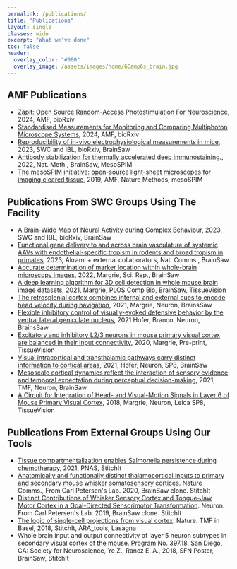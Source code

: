 ```yaml
---
permalink: /publications/
title: "Publications"
layout: single
classes: wide
excerpt: "What we've done"
toc: false
header:
  overlay_color: "#000"
  overlay_image: /assets/images/home/GCamp6s_brain.jpg
---
```



## AMF Publications
* [Zapit: Open Source Random-Access Photostimulation For Neuroscience](https://doi.org/10.1101/2024.02.12.579892), 2024, AMF, bioRxiv
* [Standardised Measurements for Monitoring and Comparing Multiphoton Microscope Systems](https://www.biorxiv.org/content/10.1101/2024.01.23.576417v1), 2024, AMF, bioRxiv
* [Reproducibility of in-vivo electrophysiological measurements in mice](https://www.biorxiv.org/content/10.1101/2022.05.09.491042v4.full), 2023, SWC and IBL, bioRxiv, BrainSaw
* [Antibody stabilization for thermally accelerated deep immunostaining.](https://www.nature.com/articles/s41592-022-01569-1), 2022, Nat. Meth., BrainSaw, MesoSPIM
* [The mesoSPIM initiative: open-source light-sheet microscopes for imaging cleared tissue](https://www.nature.com/articles/s41592-019-0554-0), 2019, AMF, Nature Methods, mesoSPIM


## Publications From SWC Groups Using The Facility 
* [A Brain-Wide Map of Neural Activity during Complex Behaviour](https://www.biorxiv.org/content/10.1101/2023.07.04.547681v2.full.pdf), 2023, SWC and IBL, bioRxiv, BrainSaw
* [Functional gene delivery to and across brain vasculature of systemic AAVs with endothelial-specific tropism in rodents and broad tropism in primates](https://www.nature.com/articles/s41467-023-38582-7), 2023, Akrami + external collaborators, Nat. Comms., BrainSaw
* [Accurate determination of marker location within whole-brain microscopy images](https://doi.org/10.1038/s41598-021-04676-9), 2022, Margrie, Sci. Rep., BrainSaw
* [A deep learning algorithm for 3D cell detection in whole mouse brain image datasets](https://doi.org/10.1371/journal.pcbi.1009074), 2021, Margrie, PLOS Comp Bio, BrainSaw, TissueVision
* [The retrosplenial cortex combines internal and external cues to encode head velocity during navigation](http://dx.doi.org/10.1016/j.neuron.2021.10.031), 2021, Margrie, Neuron, BrainsSaw
* [Flexible inhibitory control of visually-evoked defensive behavior by the ventral lateral geniculate nucleus](https://www.sciencedirect.com/science/article/pii/S0896627321006577), 2021
      Hofer, Branco, Neuron, BrainsSaw
* [Excitatory and inhibitory L2/3 neurons in mouse primary visual cortex are balanced in their input connectivity](https://www.biorxiv.org/content/10.1101/2020.04.21.053504v1), 2020, Margrie, Pre-print, TissueVision
* [Visual intracortical and transthalamic pathways carry distinct information to cortical areas](https://www.sciencedirect.com/science/article/pii/S089662732100283X?via%3Dihub), 2021, Hofer, Neuron, SP8, BrainSaw
* [Mesoscale cortical dynamics reflect the interaction of sensory evidence and temporal expectation during perceptual decision-making](https://www.sciencedirect.com/science/article/pii/S0896627321002014?via%3Dihub), 2021, TMF, Neuron, BrainSaw
* [A Circuit for Integration of Head- and Visual-Motion Signals in Layer 6 of Mouse Primary Visual Cortex](https://www.ncbi.nlm.nih.gov/pmc/articles/PMC5896233/), 2018, Margrie, Neuron, Leica SP8, TissueVision


## Publications From External Groups Using Our Tools
* [Tissue compartmentalization enables Salmonella persistence during chemotherapy](https://pubmed.ncbi.nlm.nih.gov/34911764/), 2021, PNAS, StitchIt
* [Anatomically and functionally distinct thalamocortical inputs to primary and secondary mouse whisker somatosensory cortices](https://www.ncbi.nlm.nih.gov/pmc/articles/PMC7335197/). Nature Comms., From Carl Petersen's Lab. 2020, BrainSaw clone. StitchIt
* [Distinct Contributions of Whisker Sensory Cortex and Tongue-Jaw Motor Cortex in a Goal-Directed Sensorimotor Transformation](https://www.ncbi.nlm.nih.gov/pmc/articles/PMC6859494/). Neuron. From Carl Petersen's Lab. 2019, BrainSaw clone. StitchIt
* [The logic of single-cell projections from visual cortex](https://www.ncbi.nlm.nih.gov/pmc/articles/PMC6585423/). Nature. TMF in Basel, 2018, StitchIt, ARA_tools, Lasagna
* Whole brain input and output connectivity of layer 5 neuron subtypes in secondary visual cortex of the mouse. Program No. 397.18. San Diego, CA: Society for Neuroscience, Ye Z., Rancz E. A., 2018, SFN Poster, BrainSaw, StitchIt

